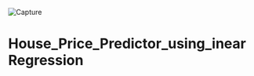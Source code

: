 ![Capture](https://user-images.githubusercontent.com/76571151/232878016-8989a8e6-f2be-425a-b3eb-a45f05ffbad2.JPG)
# House_Price_Predictor_using_inearRegression
